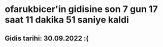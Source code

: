 # ofarukbicer'in gidisine son 7 gun 17 saat 11 dakika 51 saniye kaldi

## Gidis tarihi: 30.09.2022 :(